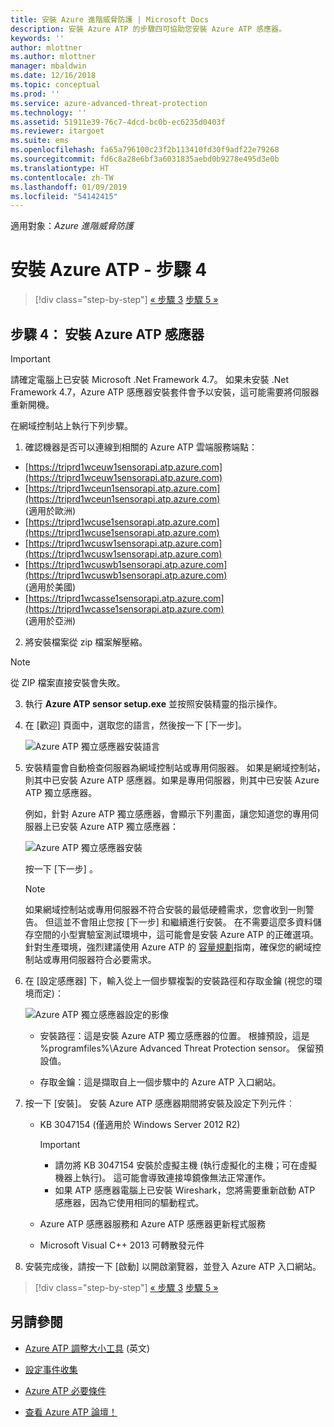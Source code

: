 ```yaml
---
title: 安裝 Azure 進階威脅防護 | Microsoft Docs
description: 安裝 Azure ATP 的步驟四可協助您安裝 Azure ATP 感應器。
keywords: ''
author: mlottner
ms.author: mlottner
manager: mbaldwin
ms.date: 12/16/2018
ms.topic: conceptual
ms.prod: ''
ms.service: azure-advanced-threat-protection
ms.technology: ''
ms.assetid: 51911e39-76c7-4dcd-bc0b-ec6235d0403f
ms.reviewer: itargoet
ms.suite: ems
ms.openlocfilehash: fa65a796100c23f2b113410fd30f9adf22e79268
ms.sourcegitcommit: fd6c8a28e6bf3a6031835aebd0b9278e495d3e0b
ms.translationtype: HT
ms.contentlocale: zh-TW
ms.lasthandoff: 01/09/2019
ms.locfileid: "54142415"
---
```

適用對象：*Azure 進階威脅防護*



# <a name="install-azure-atp---step-4"></a>安裝 Azure ATP - 步驟 4

> [!div class="step-by-step"]
> [« 步驟 3](install-atp-step3.md)
> [步驟 5 »](install-atp-step5.md)

## <a name="step-4-install-the-azure-atp-sensor"></a>步驟 4： 安裝 Azure ATP 感應器

> [!IMPORTANT]
>請確定電腦上已安裝 Microsoft .Net Framework 4.7。 如果未安裝 .Net Framework 4.7，Azure ATP 感應器安裝套件會予以安裝，這可能需要將伺服器重新開機。

在網域控制站上執行下列步驟。

1. 確認機器是否可以連線到相關的 Azure ATP 雲端服務端點：
  - [https://triprd1wceuw1sensorapi.atp.azure.com](https://triprd1wceuw1sensorapi.atp.azure.com) 
  - [https://triprd1wceun1sensorapi.atp.azure.com](https://triprd1wceun1sensorapi.atp.azure.com)
<br>(適用於歐洲)  
  - [https://triprd1wcuse1sensorapi.atp.azure.com](https://triprd1wcuse1sensorapi.atp.azure.com)
  - [https://triprd1wcusw1sensorapi.atp.azure.com](https://triprd1wcusw1sensorapi.atp.azure.com)
  - [https://triprd1wcuswb1sensorapi.atp.azure.com](https://triprd1wcuswb1sensorapi.atp.azure.com)
<br>(適用於美國)
  - [https://triprd1wcasse1sensorapi.atp.azure.com](https://triprd1wcasse1sensorapi.atp.azure.com)<br>(適用於亞洲)

2. 將安裝檔案從 zip 檔案解壓縮。 
> [!NOTE] 
> 從 ZIP 檔案直接安裝會失敗。

3. 執行 **Azure ATP sensor setup.exe** 並按照安裝精靈的指示操作。

4.  在 [歡迎] 頁面中，選取您的語言，然後按一下 [下一步]。

     ![Azure ATP 獨立感應器安裝語言](media/sensor-install-language.png)


5.  安裝精靈會自動檢查伺服器為網域控制站或專用伺服器。 如果是網域控制站，則其中已安裝 Azure ATP 感應器。如果是專用伺服器，則其中已安裝 Azure ATP 獨立感應器。 
    
    例如，針對 Azure ATP 獨立感應器，會顯示下列畫面，讓您知道您的專用伺服器上已安裝 Azure ATP 獨立感應器：
    
    ![Azure ATP 獨立感應器安裝](media/sensor-install-deployment-type.png)

    按一下 [下一步] 。

    > [!NOTE] 
    > 如果網域控制站或專用伺服器不符合安裝的最低硬體需求，您會收到一則警告。 但這並不會阻止您按 [下一步] 和繼續進行安裝。 在不需要這麼多資料儲存空間的小型實驗室測試環境中，這可能會是安裝 Azure ATP 的正確選項。 針對生產環境，強烈建議使用 Azure ATP 的 [容量規劃](atp-capacity-planning.md)指南，確保您的網域控制站或專用伺服器符合必要需求。

6.  在 [設定感應器] 下，輸入從上一個步驟複製的安裝路徑和存取金鑰 (視您的環境而定)：

    ![Azure ATP 獨立感應器設定的影像](media/sensor-install-config.png)

      - 安裝路徑：這是安裝 Azure ATP 獨立感應器的位置。 根據預設，這是 %programfiles%\Azure Advanced Threat Protection sensor。 保留預設值。

      - 存取金鑰：這是擷取自上一個步驟中的 Azure ATP 入口網站。
    
7. 按一下 [安裝]。 安裝 Azure ATP 感應器期間將安裝及設定下列元件︰

    -   KB 3047154 (僅適用於 Windows Server 2012 R2)

        > [!IMPORTANT]
        > -   請勿將 KB 3047154 安裝於虛擬主機 (執行虛擬化的主機；可在虛擬機器上執行)。 這可能會導致連接埠鏡像無法正常運作。 
        > -   如果 ATP 感應器電腦上已安裝 Wireshark，您將需要重新啟動 ATP 感應器，因為它使用相同的驅動程式。

    -   Azure ATP 感應器服務和 Azure ATP 感應器更新程式服務
    -   Microsoft Visual C++ 2013 可轉散發元件

8.  安裝完成後，請按一下 [啟動] 以開啟瀏覽器，並登入 Azure ATP 入口網站。


> [!div class="step-by-step"]
> [« 步驟 3](install-atp-step3.md)
> [步驟 5 »](install-atp-step5.md)


## <a name="see-also"></a>另請參閱

- [Azure ATP 調整大小工具](http://aka.ms/aatpsizingtool) \(英文\)

- [設定事件收集](configure-event-collection.md)

- [Azure ATP 必要條件](atp-prerequisites.md)

- [查看 Azure ATP 論壇！](https://aka.ms/azureatpcommunity)

